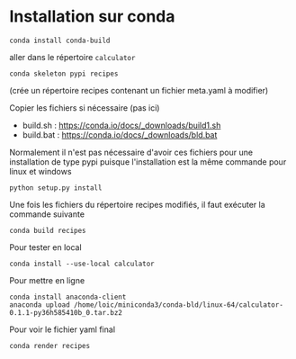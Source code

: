 # Installation sur conda


    conda install conda-build

aller dans le répertoire `calculator`

    conda skeleton pypi recipes

(crée un répertoire recipes contenant un fichier meta.yaml à modifier)

Copier les fichiers si nécessaire (pas ici)

- build.sh : https://conda.io/docs/_downloads/build1.sh
- build.bat : https://conda.io/docs/_downloads/bld.bat

Normalement il n'est pas nécessaire d'avoir ces fichiers pour une installation de type pypi puisque l'installation est la même commande pour linux et windows

    python setup.py install

Une fois les fichiers du répertoire recipes modifiés, il faut exécuter la commande suivante

    conda build recipes

Pour tester en local

    conda install --use-local calculator

Pour mettre en ligne

    conda install anaconda-client
    anaconda upload /home/loic/miniconda3/conda-bld/linux-64/calculator-0.1.1-py36h585410b_0.tar.bz2

Pour voir le fichier yaml final

    conda render recipes

